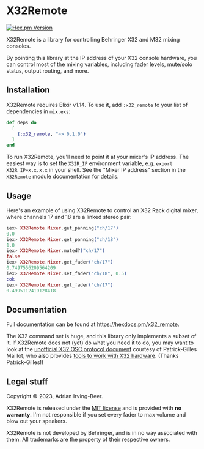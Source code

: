 # X32Remote

[![Hex.pm Version](https://img.shields.io/hexpm/v/x32_remote.svg?style=flat-square)](https://hex.pm/packages/x32_remote)

X32Remote is a library for controlling Behringer X32 and M32 mixing consoles.

By pointing this library at the IP address of your X32 console hardware, you can control most of the mixing variables, including fader levels, mute/solo status, output routing, and more.

## Installation

X32Remote requires Elixir v1.14.  To use it, add `:x32_remote` to your list of dependencies in `mix.exs`:

```elixir
def deps do
  [
    {:x32_remote, "~> 0.1.0"}
  ]
end
```

To run X32Remote, you'll need to point it at your mixer's IP address.  The easiest way is to set the `X32R_IP` environment variable, e.g. `export X32R_IP=x.x.x.x` in your shell.  See the "Mixer IP address" section in the `X32Remote` module documentation for details.

## Usage

Here's an example of using X32Remote to control an X32 Rack digital mixer, where channels 17 and 18 are a linked stereo pair:

```elixir
iex> X32Remote.Mixer.get_panning("ch/17")
0.0
iex> X32Remote.Mixer.get_panning("ch/18")
1.0
iex> X32Remote.Mixer.muted?("ch/17")
false
iex> X32Remote.Mixer.get_fader("ch/17")
0.7497556209564209
iex> X32Remote.Mixer.set_fader("ch/18", 0.5)
:ok
iex> X32Remote.Mixer.get_fader("ch/17")
0.4995112419128418
```

## Documentation

Full documentation can be found at <https://hexdocs.pm/x32_remote>.

The X32 command set is huge, and this library only implements a subset of it.  If X32Remote does not (yet) do what you need it to do, you may want to look at the [unofficial X32 OSC protocol document](https://drive.google.com/file/d/1Snbwx3m6us6L1qeP1_pD6s8hbJpIpD0a/view) courtesy of Patrick-Gilles Maillot, who also provides [tools to work with X32 hardware](https://sites.google.com/site/patrickmaillot/x32).  (Thanks Patrick-Gilles!)

## Legal stuff

Copyright © 2023, Adrian Irving-Beer.

X32Remote is released under the [MIT license](https://github.com/wisq/x32_remote/blob/main/LICENSE) and is provided with **no warranty**.  I'm not responsible if you set every fader to max volume and blow out your speakers.

X32Remote is not developed by Behringer, and is in no way associated with them.  All trademarks are the property of their respective owners.
